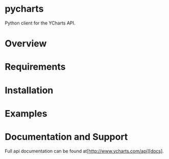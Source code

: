 # pycharts
Python client for the YCharts API.

# Overview
# Requirements
# Installation
# Examples
# Documentation and Support

Full api documentation can be found at[http://www.ycharts.com/api][docs].
